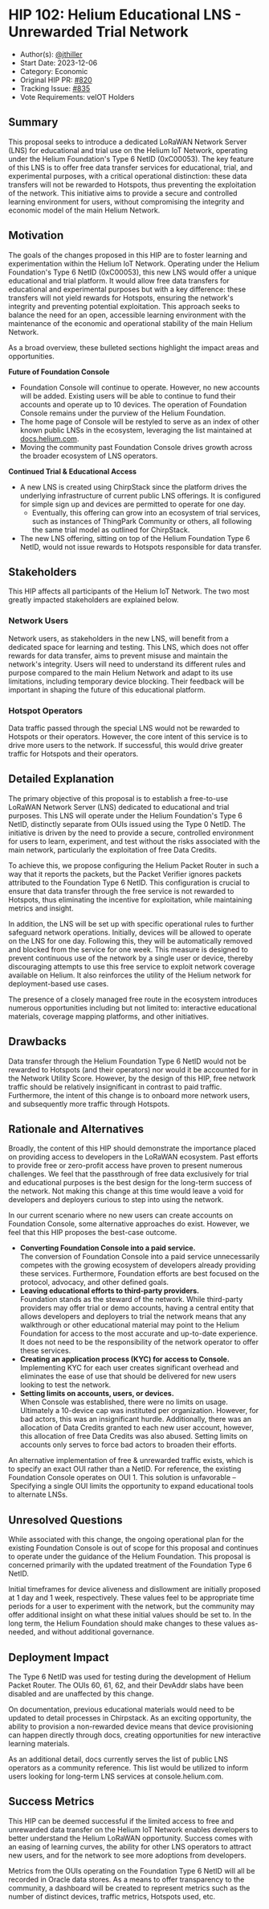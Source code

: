 # HIP 102: Helium Educational LNS - Unrewarded Trial Network

- Author(s): [@jthiller](https://github.com/jthiller)
- Start Date: 2023-12-06
- Category: Economic
- Original HIP PR: [#820](https://github.com/helium/HIP/pull/820)
- Tracking Issue: [#835](https://github.com/helium/HIP/issues/835)
- Vote Requirements: veIOT Holders

## Summary

This proposal seeks to introduce a dedicated LoRaWAN Network Server (LNS) for educational and trial use on the Helium IoT Network, operating under the Helium Foundation's Type 6 NetID (0xC00053). The key feature of this LNS is to offer free data transfer services for educational, trial, and experimental purposes, with a critical operational distinction: these data transfers will not be rewarded to Hotspots, thus preventing the exploitation of the network. This initiative aims to provide a secure and controlled learning environment for users, without compromising the integrity and economic model of the main Helium Network.

## Motivation

The goals of the changes proposed in this HIP are to foster learning and experimentation within the Helium IoT Network. Operating under the Helium Foundation's Type 6 NetID (0xC00053), this new LNS would offer a unique educational and trial platform. It would allow free data transfers for educational and experimental purposes but with a key difference: these transfers will not yield rewards for Hotspots, ensuring the network's integrity and preventing potential exploitation. This approach seeks to balance the need for an open, accessible learning environment with the maintenance of the economic and operational stability of the main Helium Network.

As a broad overview, these bulleted sections highlight the impact areas and opportunities.

**Future of Foundation Console**
- Foundation Console will continue to operate. However, no new accounts will be added. Existing users will be able to continue to fund their accounts and operate up to 10 devices. The operation of Foundation Console remains under the purview of the Helium Foundation.
- The home page of Console will be restyled to serve as an index of other known public LNSs in the ecosystem, leveraging the list maintained at [docs.helium.com](https://docs.helium.com/iot/find-a-lns-provider).
- Moving the community past Foundation Console drives growth across the broader ecosystem of LNS operators.

**Continued Trial & Educational Access**
- A new LNS is created using ChirpStack since the platform drives the underlying infrastructure of current public LNS offerings. It is configured for simple sign up and devices are permitted to operate for one day.
  - Eventually, this offering can grow into an ecosystem of trial services, such as instances of ThingPark Community or others, all following the same trial model as outlined for ChirpStack.
- The new LNS offering, sitting on top of the Helium Foundation Type 6 NetID, would not issue rewards to Hotspots responsible for data transfer.

## Stakeholders

This HIP affects all participants of the Helium IoT Network. The two most greatly impacted stakeholders are explained below.

### Network Users
Network users, as stakeholders in the new LNS, will benefit from a dedicated space for learning and testing. This LNS, which does not offer rewards for data transfer, aims to prevent misuse and maintain the network's integrity. Users will need to understand its different rules and purpose compared to the main Helium Network and adapt to its use limitations, including temporary device blocking. Their feedback will be important in shaping the future of this educational platform.

### Hotspot Operators
Data traffic passed through the special LNS would not be rewarded to Hotspots or their operators. However, the core intent of this service is to drive more users to the network. If successful, this would drive greater traffic for Hotspots and their operators.

## Detailed Explanation

The primary objective of this proposal is to establish a free-to-use LoRaWAN Network Server (LNS) dedicated to educational and trial purposes. This LNS will operate under the Helium Foundation's Type 6 NetID, distinctly separate from OUIs issued using the Type 0 NetID. The initiative is driven by the need to provide a secure, controlled environment for users to learn, experiment, and test without the risks associated with the main network, particularly the exploitation of free Data Credits.

To achieve this, we propose configuring the Helium Packet Router in such a way that it reports the packets, but the Packet Verifier ignores packets attributed to the Foundation Type 6 NetID. This configuration is crucial to ensure that data transfer through the free service is not rewarded to Hotspots, thus eliminating the incentive for exploitation, while maintaining metrics and insight.

In addition, the LNS will be set up with specific operational rules to further safeguard network operations. Initially, devices will be allowed to operate on the LNS for one day. Following this, they will be automatically removed and blocked from the service for one week. This measure is designed to prevent continuous use of the network by a single user or device, thereby discouraging attempts to use this free service to exploit network coverage available on Helium. It also reinforces the utility of the Helium network for deployment-based use cases.

The presence of a closely managed free route in the ecosystem introduces numerous opportunities including but not limited to: interactive educational materials, coverage mapping platforms, and other initiatives.

## Drawbacks

Data transfer through the Helium Foundation Type 6 NetID would not be rewarded to Hotspots (and their operators) nor would it be accounted for in the Network Utility Score. However, by the design of this HIP, free network traffic should be relatively insignificant in contrast to paid traffic. Furthermore, the intent of this change is to onboard more network users, and subsequently more traffic through Hotspots.

## Rationale and Alternatives

Broadly, the content of this HIP should demonstrate the importance placed on providing access to developers in the LoRaWAN ecosystem. Past efforts to provide free or zero-profit access have proven to present numerous challenges. We feel that the passthrough of free data exclusively for trial and educational purposes is the best design for the long-term success of the network. Not making this change at this time would leave a void for developers and deployers curious to step into using the network.

In our current scenario where no new users can create accounts on Foundation Console, some alternative approaches do exist. However, we feel that this HIP proposes the best-case outcome.

- **Converting Foundation Console into a paid service.**  
  The conversion of Foundation Console into a paid service unnecessarily competes with the growing ecosystem of developers already providing these services. Furthermore, Foundation efforts are best focused on the protocol, advocacy, and other defined goals.
- **Leaving educational efforts to third-party providers.**  
  Foundation stands as the steward of the network. While third-party providers may offer trial or demo accounts, having a central entity that allows developers and deployers to trial the network means that any walkthrough or other educational material may point to the Helium Foundation for access to the most accurate and up-to-date experience. It does not need to be the responsibility of the network operator to offer these services.
- **Creating an application process (KYC) for access to Console.**  
  Implementing KYC for each user creates significant overhead and eliminates the ease of use that should be delivered for new users looking to test the network.
- **Setting limits on accounts, users, or devices.**  
  When Console was established, there were no limits on usage. Ultimately a 10-device cap was instituted per organization. However, for bad actors, this was an insignificant hurdle. Additionally, there was an allocation of Data Credits granted to each new user account, however, this allocation of free Data Credits was also abused. Setting limits on accounts only serves to force bad actors to broaden their efforts.

An alternative implementation of free & unrewarded traffic exists, which is to specify an exact OUI rather than a NetID. For reference, the existing Foundation Console operates on OUI 1. This solution is unfavorable – Specifying a single OUI limits the opportunity to expand educational tools to alternate LNSs.

## Unresolved Questions

While associated with this change, the ongoing operational plan for the existing Foundation Console is out of scope for this proposal and continues to operate under the guidance of the Helium Foundation. This proposal is concerned primarily with the updated treatment of the Foundation Type 6 NetID.

Initial timeframes for device aliveness and disllowment are initially proposed at 1 day and 1 week, respectively. These values feel to be appropriate time periods for a user to experiment with the network, but the community may offer additional insight on what these initial values should be set to. In the long term, the Helium Foundation should make changes to these values as-needed, and without additional governance.

## Deployment Impact

The Type 6 NetID was used for testing during the development of Helium Packet Router. The OUIs 60, 61, 62, and their DevAddr slabs have been disabled and are unaffected by this change.

On documentation, previous educational materials would need to be updated to detail processes in Chirpstack. As an exciting opportunity, the ability to provision a non-rewarded device means that device provisioning can happen directly through docs, creating opportunities for new interactive learning materials.

As an additional detail, docs currently serves the list of public LNS operators as a community reference. This list would be utilized to inform users looking for long-term LNS services at console.helium.com.

## Success Metrics

This HIP can be deemed successful if the limited access to free and unrewarded data transfer on the Helium IoT Network enables developers to better understand the Helium LoRaWAN opportunity. Success comes with an easing of learning curves, the ability for other LNS operators to attract new users, and for the network to see more adoptions from developers.

Metrics from the OUIs operating on the Foundation Type 6 NetID will all be recorded in Oracle data stores. As a means to offer transparency to the community, a dashboard will be created to represent metrics such as the number of distinct devices, traffic metrics, Hotspots used, etc.
